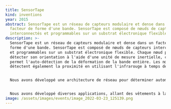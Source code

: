 ```yaml
---
title: SensorTape
kind: inventions
year: 2015
abstract: SensorTape est un réseau de capteurs modulaire et dense dans un
  facteur de forme d'une bande. SensorTape est composé de nœuds de capteurs
  interconnectés et programmables sur un substrat électronique flexible.
description: >-
  SensorTape est un réseau de capteurs modulaire et dense dans un facteur de
  forme d'une bande. SensorTape est composé de nœuds de capteurs interconnectés
  et programmables sur un substrat électronique flexible. Chaque nœud peut
  détecter son orientation à l'aide d'une unité de mesure inertielle, ce qui
  permet l'auto-détection de la déformation de la bande entière. Les nœuds
  détectent également la proximité en utilisant l'infrarouge à temps de vol. 


  Nous avons développé une architecture de réseau pour déterminer automatiquement l'emplacement de chaque nœud de capteur, lorsque le SensorTape est coupé et recollé. Nous avons également créé une interface graphique intuitive pour programmer la bande. Notre étude auprès des utilisateurs suggère que SensorTape permet à des utilisateurs ayant des compétences différentes de créer et de programmer intuitivement de grands réseaux de capteurs. 


  Nous avons développé diverses applications, allant des vêtements à la détection domestique, pour montrer le faible effort de déploiement requis par l'utilisateur. Nous avons montré comment SensorTape pouvait être produit à l'échelle en utilisant les technologies actuelles et nous avons fabriqué un prototype de 2,3 mètres de long.
image: /assets/images/events/image_2022-03-23_125139.png
---
```

